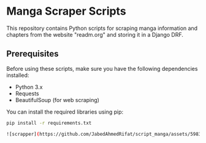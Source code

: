 

# Manga Scraper Scripts

This repository contains Python scripts for scraping manga information and chapters from the website "readm.org" and storing it in a Django DRF.

## Prerequisites

Before using these scripts, make sure you have the following dependencies installed:

- Python 3.x
- Requests
- BeautifulSoup (for web scraping)

You can install the required libraries using pip:

```bash or powershell
pip install -r requirements.txt

![scrapper](https://github.com/JabedAhmedRifat/script_manga/assets/59837168/555bd3e8-8600-43b8-af2c-af5db69571d4)




